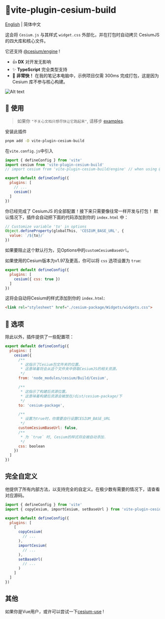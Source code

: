 # :tada:vite-plugin-cesium-build

[English](README.md) | 简体中文

这会将 `Cesium.js` 与其样式 `widget.css` 外部化，并在打包时自动拷贝 CesiumJS 的四大库和核心文件。

它还支持 [@cesium/engine](https://community.cesium.com/t/cesium-engine-and-cesium-widgets-are-now-available-for-testing/20898) !

- :+1: **DX** 对开发无影响
- :sparkles: **TypeScript** 完全类型支持
- :rocket: **非常快！** 在我的笔记本电脑中，示例项目仅需 300ms 完成打包，这是因为 Cesium 库不参与核心构建。

![Alt text](readme-image.png)

## :memo: 使用

> 如果你 `"不关心文档只想尽快让它跑起来"`, 请移步 [examples](https://github.com/s3xysteak/vite-plugin-cesium-build/tree/main/examples).

安装此插件

```sh
pnpm add -D vite-plugin-cesium-build
```

在`vite.config.js`中引入

```javascript
import { defineConfig } from 'vite'
import cesium from 'vite-plugin-cesium-build'
// import cesium from 'vite-plugin-cesium-build/engine' // when using @cesium/engine

export default defineConfig({
  plugins: [
    // ...
    cesium()
  ]
})
```

你已经完成了 CesiumJS 的全部配置！接下来只需要像往常一样开发与打包！
默认情况下，插件会自动把下面的代码添加到你的 `index.html` 中：

```javascript
// Customize variable 'to' in options
Object.defineProperty(globalThis, 'CESIUM_BASE_URL', {
  value: `/${to}/`
})
```

如果要阻止这个默认行为，见Options中的`customCesiumBaseUrl`。

如果使用的Cesium版本为v1.97及更高，你可以将 `css` 选项设置为 `true`:

```javascript
export default defineConfig({
  plugins: [
    cesium({ css: true })
  ]
})
```

这将会自动将Cesium的样式添加到你的 `index.html`:

```html
<link rel="stylesheet" href="./cesium-package/Widgets/widgets.css">
```

## :wrench: 选项

除此以外，插件提供了一些配置项：

```javascript
export default defineConfig({
  plugins: [
    cesium({
      /**
       * 这指示了Cesium包文件夹的位置。
       * 这意味着将会从这个文件夹中获取CesiumJS的相关资源。
       */
      from: 'node_modules/cesium/Build/Cesium',

      /**
       * 这指示了构建后资源位置。
       * 这意味着构建后资源会被放在/dist/cesium-package/下
       */
      to: 'cesium-package',

      /**
       * 设置为true时，你需要自行设置CESIUM_BASE_URL
       */
      customCesiumBaseUrl: false,
      /**
       * 为 `true` 时, Cesium的样式将会被自动添加.
       */
      css: boolean
    })
  ]
})
```

## 完全自定义

他提供了所有内部方法，以支持完全的自定义。在极少数有需要的情况下，请查看对应源码。

```js
import { defineConfig } from 'vite'
import { copyCesium, importCesium, setBaseUrl } from 'vite-plugin-cesium-build/core'

export default defineConfig({
  plugins: [
    [
      copyCesium(
        // ...
      ),
      importCesium(
        // ...
      ),
      setBaseUrl(
        // ...
      )
    ]
  ]
})
```

## 其他

如果你是Vue用户，或许可以尝试一下[cesium-use](https://s3xysteak.github.io/cesium-use/) !
